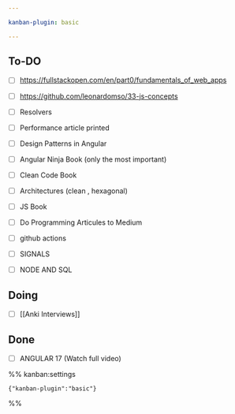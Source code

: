 ```yaml
---

kanban-plugin: basic

---
```


## To-DO

- [ ] https://fullstackopen.com/en/part0/fundamentals_of_web_apps
- [ ] https://github.com/leonardomso/33-js-concepts
- [ ] Resolvers
- [ ] Performance article printed
- [ ] Design Patterns in Angular
- [ ] Angular Ninja Book (only the most important)
- [ ] Clean Code Book
- [ ] Architectures (clean , hexagonal)
- [ ] JS Book
- [ ] Do Programming Articules to Medium
- [ ] github actions
- [ ] SIGNALS
- [ ] NODE AND SQL


## Doing

- [ ] [[Anki Interviews]]


## Done

- [ ] ANGULAR 17 (Watch full video)




%% kanban:settings
```
{"kanban-plugin":"basic"}
```
%%